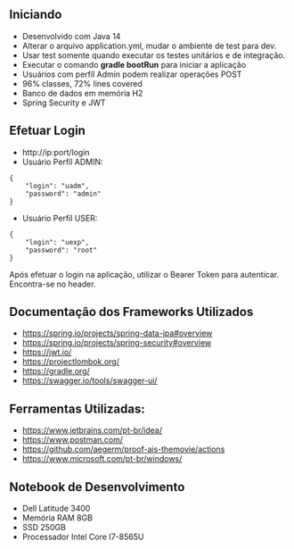 ## Iniciando
- Desenvolvido com Java 14
- Alterar o arquivo application.yml, mudar o ambiente de test para dev. 
- Usar test somente quando executar os testes unitários e de integração.
- Executar o comando **gradle bootRun** para iniciar a aplicação
- Usuários com perfíl Admin podem realizar operações POST
- 96% classes, 72% lines covered
- Banco de dados em memória H2
- Spring Security e JWT

## Efetuar Login
- http://ip:port/login
- Usuário Perfíl ADMIN:
```
{
	"login": "uadm",
	"password": "admin"
}
```
- Usuário Perfíl USER:
```
{
	"login": "uexp",
	"password": "root"
}
```
Após efetuar o login na aplicação, utilizar o Bearer Token para autenticar. Encontra-se no header.

## Documentação dos Frameworks Utilizados
- https://spring.io/projects/spring-data-jpa#overview
- https://spring.io/projects/spring-security#overview
- https://jwt.io/
- https://projectlombok.org/
- https://gradle.org/
- https://swagger.io/tools/swagger-ui/

## Ferramentas Utilizadas:
- https://www.jetbrains.com/pt-br/idea/
- https://www.postman.com/
- https://github.com/aegerm/proof-ais-themovie/actions
- https://www.microsoft.com/pt-br/windows/

## Notebook de Desenvolvimento
- Dell Latitude 3400
- Memória RAM 8GB
- SSD 250GB
- Processador Intel Core I7-8565U
